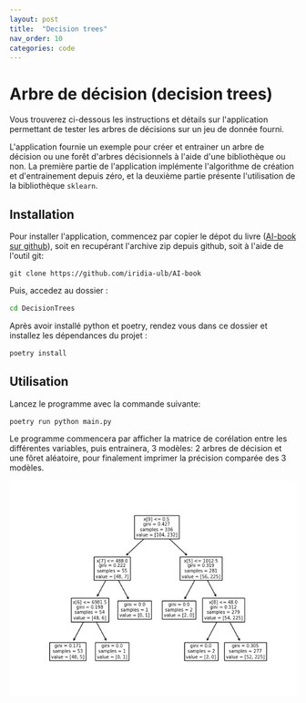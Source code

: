 ```yaml
---
layout: post
title:  "Decision trees"
nav_order: 10
categories: code
---
```


# Arbre de décision (decision trees)

Vous trouverez ci-dessous les instructions et détails sur l'application
permettant de tester les arbres de décisions sur un jeu de donnée fourni.

L'application fournie un exemple pour créer et entrainer un arbre de décision
ou une forêt d'arbres décisionnels à l'aide d'une bibliothèque ou non.
La première partie de l'application implémente l'algorithme de création
et d'entrainement depuis zéro, et la deuxième partie présente l'utilisation
de la bibliothèque `sklearn`.

## Installation

Pour installer l'application, commencez par copier le dépot du livre ([AI-book sur github][ia-gh]),
soit en recupérant l'archive zip depuis github, soit à l'aide de l'outil git:

```
git clone https://github.com/iridia-ulb/AI-book
```

Puis, accedez au dossier :

```bash
cd DecisionTrees
```

Après avoir installé python et poetry, rendez vous dans ce dossier et installez les
dépendances du projet :

```bash
poetry install
```

## Utilisation

Lancez le programme avec la commande suivante:

```bash
poetry run python main.py
```

Le programme commencera par afficher la matrice de corélation entre les
différentes variables, puis entrainera, 3 modèles: 2 arbres de décision
et une fôret aléatoire, pour finalement imprimer la précision comparée
des 3 modèles.

![Decision tree screenshot](../assets/img/dectree.png)

[ia-gh]: https://github.com/iridia-ulb/AI-book


